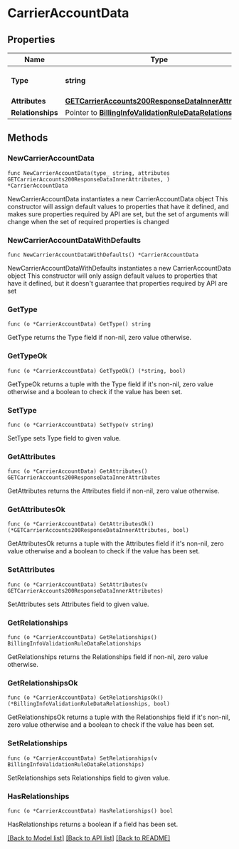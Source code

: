 # CarrierAccountData

## Properties

Name | Type | Description | Notes
------------ | ------------- | ------------- | -------------
**Type** | **string** | The resource&#39;s type | 
**Attributes** | [**GETCarrierAccounts200ResponseDataInnerAttributes**](GETCarrierAccounts200ResponseDataInnerAttributes.md) |  | 
**Relationships** | Pointer to [**BillingInfoValidationRuleDataRelationships**](BillingInfoValidationRuleDataRelationships.md) |  | [optional] 

## Methods

### NewCarrierAccountData

`func NewCarrierAccountData(type_ string, attributes GETCarrierAccounts200ResponseDataInnerAttributes, ) *CarrierAccountData`

NewCarrierAccountData instantiates a new CarrierAccountData object
This constructor will assign default values to properties that have it defined,
and makes sure properties required by API are set, but the set of arguments
will change when the set of required properties is changed

### NewCarrierAccountDataWithDefaults

`func NewCarrierAccountDataWithDefaults() *CarrierAccountData`

NewCarrierAccountDataWithDefaults instantiates a new CarrierAccountData object
This constructor will only assign default values to properties that have it defined,
but it doesn't guarantee that properties required by API are set

### GetType

`func (o *CarrierAccountData) GetType() string`

GetType returns the Type field if non-nil, zero value otherwise.

### GetTypeOk

`func (o *CarrierAccountData) GetTypeOk() (*string, bool)`

GetTypeOk returns a tuple with the Type field if it's non-nil, zero value otherwise
and a boolean to check if the value has been set.

### SetType

`func (o *CarrierAccountData) SetType(v string)`

SetType sets Type field to given value.


### GetAttributes

`func (o *CarrierAccountData) GetAttributes() GETCarrierAccounts200ResponseDataInnerAttributes`

GetAttributes returns the Attributes field if non-nil, zero value otherwise.

### GetAttributesOk

`func (o *CarrierAccountData) GetAttributesOk() (*GETCarrierAccounts200ResponseDataInnerAttributes, bool)`

GetAttributesOk returns a tuple with the Attributes field if it's non-nil, zero value otherwise
and a boolean to check if the value has been set.

### SetAttributes

`func (o *CarrierAccountData) SetAttributes(v GETCarrierAccounts200ResponseDataInnerAttributes)`

SetAttributes sets Attributes field to given value.


### GetRelationships

`func (o *CarrierAccountData) GetRelationships() BillingInfoValidationRuleDataRelationships`

GetRelationships returns the Relationships field if non-nil, zero value otherwise.

### GetRelationshipsOk

`func (o *CarrierAccountData) GetRelationshipsOk() (*BillingInfoValidationRuleDataRelationships, bool)`

GetRelationshipsOk returns a tuple with the Relationships field if it's non-nil, zero value otherwise
and a boolean to check if the value has been set.

### SetRelationships

`func (o *CarrierAccountData) SetRelationships(v BillingInfoValidationRuleDataRelationships)`

SetRelationships sets Relationships field to given value.

### HasRelationships

`func (o *CarrierAccountData) HasRelationships() bool`

HasRelationships returns a boolean if a field has been set.


[[Back to Model list]](../README.md#documentation-for-models) [[Back to API list]](../README.md#documentation-for-api-endpoints) [[Back to README]](../README.md)


